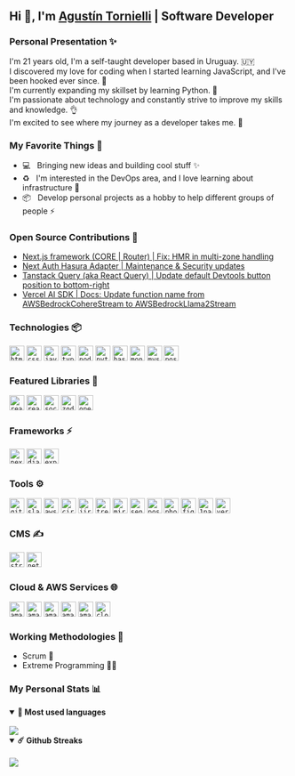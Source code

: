 ## Hi 👋, I'm [Agustín Tornielli](https://github.com/agustints/) | Software Developer

### Personal Presentation ✨

I'm 21 years old, I'm a self-taught developer based in Uruguay. 🇺🇾 </br>
I discovered my love for coding when I started learning JavaScript, and I've been hooked ever since. 🤝 </br>
I'm currently expanding my skillset by learning Python. 🐍 </br>
I'm passionate about technology and constantly strive to improve my skills and knowledge. 👌 </br>
I'm excited to see where my journey as a developer takes me. 🚀

### My Favorite Things 📌

- 💻 &nbsp; Bringing new ideas and building cool stuff ✨
- ♻️ &nbsp; I'm interested in the DevOps area, and I love learning about infrastructure 🤖
- 📦 &nbsp; Develop personal projects as a hobby to help different groups of people ⚡️

### Open Source Contributions 🌱
- [Next.js framework (CORE | Router) | Fix: HMR in multi-zone handling](https://github.com/vercel/next.js/pull/59471)
- [Next Auth Hasura Adapter | Maintenance & Security updates](https://github.com/AmruthPillai/next-auth-hasura-adapter/pull/2)
- [Tanstack Query (aka React Query) | Update default Devtools button position to bottom-right](https://github.com/TanStack/query/pull/6720)
- [Vercel AI SDK | Docs: Update function name from AWSBedrockCohereStream to AWSBedrockLlama2Stream](https://github.com/vercel/ai/pull/924)

### Technologies 📦

<code><img height="27" src="https://cdn.simpleicons.org/html5/99aab5" alt="html5" title="HTML5"></code>
<code><img height="27" src="https://cdn.simpleicons.org/css3/99aab5" alt="css3" title="CSS3"></code>
<code><img height="27" src="https://cdn.simpleicons.org/javascript/99aab5" alt="javascript" title="JavaScript"></code>
<code><img height="27" src="https://cdn.simpleicons.org/typescript/99aab5" alt="typescript" title="TypeScript"></code>
<code><img height="27" src="https://cdn.simpleicons.org/node.js/99aab5" alt="node.js" title="Node.js"></code>
<code><img height="27" src="https://cdn.simpleicons.org/python/99aab5" alt="python" title="Python"></code>
<code><img height="27" src="https://cdn.simpleicons.org/hasura/99aab5" alt="hasura" title="Hasura"></code>
<code><img height="27" src="https://cdn.simpleicons.org/mongodb/99aab5" alt="mongodb" title="MongoDB"></code>
<code><img height="27" src="https://cdn.simpleicons.org/mysql/99aab5" alt="mysql" title="MySQL"></code>
<code><img height="27" src="https://cdn.simpleicons.org/postgresql/99aab5" alt="postgresql" title="PostgreSQL"></code>

### Featured Libraries 🌴

<code><img height="27" src="https://cdn.simpleicons.org/react/99aab5" alt="react" title="React"></code>
<code><img height="27" src="https://cdn.simpleicons.org/reactquery/99aab5" alt="react-query" title="React Query"></code>
<code><img height="27" src="https://cdn.simpleicons.org/socket.io/99aab5" alt="socket.io" title="Socket.io"></code>
<code><img height="27" src="https://cdn.simpleicons.org/zod/99aab5" alt="zod" title="Zod"></code>
<code><img height="27" src="https://cdn.simpleicons.org/openai/99aab5" alt="openai" title="OpenAI"></code>

### Frameworks ⚡️

<code><img height="27" src="https://cdn.simpleicons.org/next.js/99aab5" alt="next.js" title="Next.js"></code>
<code><img height="27" src="https://cdn.simpleicons.org/django/99aab5" alt="django" title="Django"></code>
<code><img height="27" src="https://cdn.simpleicons.org/express/99aab5" alt="express" title="Express.js"></code>

### Tools ⚙️

<code><img height="27" src="https://cdn.simpleicons.org/github/99aab5" alt="github" title="GitHub"></code>
<code><img height="27" src="https://cdn.simpleicons.org/slack/99aab5" alt="slack" title="Slack"></code>
<code><img height="27" src="https://cdn.simpleicons.org/amazonwebservices/99aab5" alt="aws" title="Amazon Web Services"></code>
<code><img height="27" src="https://cdn.simpleicons.org/circleci/99aab5" alt="circleci" title="CircleCI"></code>
<code><img height="27" src="https://cdn.simpleicons.org/jira/99aab5" alt="jira" title="Jira"></code>
<code><img height="27" src="https://cdn.simpleicons.org/trello/99aab5" alt="trello" title="Trello"></code>
<code><img height="27" src="https://cdn.simpleicons.org/miro/99aab5" alt="miro" title="Miro"></code>
<code><img height="27" src="https://cdn.simpleicons.org/sentry/99aab5" alt="sentry" title="Sentry"></code>
<code><img height="27" src="https://cdn.simpleicons.org/postman/99aab5" alt="postman" title="Postman"></code>
<code><img height="27" src="https://cdn.simpleicons.org/adobephotoshop/99aab5" alt="photoshop" title="Adobe Photoshop"></code>
<code><img height="27" src="https://cdn.simpleicons.org/figma/99aab5" alt="figma" title="Figma"></code>
<code><img height="27" src="https://cdn.simpleicons.org/1password/99aab5" alt="1password" title="1Password"></code>
<code><img height="27" src="https://cdn.simpleicons.org/vercel/99aab5" alt="vercel" title="Vercel"></code>

### CMS ✍️

<code><img height="27" src="https://cdn.simpleicons.org/strapi/99aab5" alt="strapi" title="Strapi"></code>
<code><img height="27" src="https://cdn.simpleicons.org/netlify/99aab5" alt="netlify cms" title="Netlify CMS"></code>

### Cloud & AWS Services 🌐

<code><img height="27" src="https://cdn.simpleicons.org/amazonec2/99aab5" alt="amazon ec2" title="Amazon EC2"></code>
<code><img height="27" src="https://cdn.simpleicons.org/amazonecs/99aab5" alt="amazon ecs" title="Amazon ECS"></code>
<code><img height="27" src="https://cdn.simpleicons.org/amazonrds/99aab5" alt="amazon rds" title="Amazon RDS"></code>
<code><img height="27" src="https://cdn.simpleicons.org/awsfargate/99aab5" alt="amazon fargate" title="Amazon Fargate"></code>
<code><img height="27" src="https://cdn.simpleicons.org/amazoncloudwatch/99aab5" alt="amazon cloudwatch" title="Amazon CloudWatch"></code>
<code><img height="27" src="https://cdn.simpleicons.org/cloudflare/99aab5" alt="cloudflare" title="Cloudflare"></code>

### Working Methodologies 🦺

- Scrum 🤝
- Extreme Programming 🏃‍♂️

### My Personal Stats 📊

<details open>
  <summary><b>🌱 Most used languages</b></summary>
  <br />
  <img src="https://github-readme-stats.vercel.app/api/top-langs/?username=agustints&theme=react&hide_border=true&include_all_commits=true&count_private=true&layout=compact"/>
</details>

<details open>
  <summary><b>☄️ Github Streaks</b></summary>
  <br />
  <img src="https://github-readme-streak-stats.herokuapp.com/?user=agustints&theme=react&hide_border=true"/>
</details>


